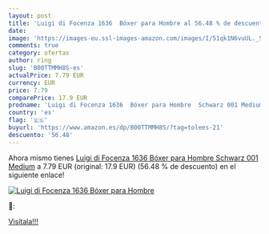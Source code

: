 ```yaml
---
layout: post
title: 'Luigi di Focenza 1636  Bóxer para Hombre al 56.48 % de descuento'
date: 
image: 'https://images-eu.ssl-images-amazon.com/images/I/51qk1N6vuUL._SL200_.jpg'
comments: true
category: ofertas
author: ring
slug: 'B00TTMMH8S-es'
actualPrice: 7.79 EUR
currency: EUR
price: 7.79
comparePrice: 17.9 EUR
prodname: 'Luigi di Focenza 1636  Bóxer para Hombre  Schwarz 001 Medium'
country: 'es'
flag: '🇪🇸'
buyurl: 'https://www.amazon.es/dp/B00TTMMH8S/?tag=tolees-21'
descuento: '56.48'
---
```


Ahora mismo tienes [Luigi di Focenza 1636  Bóxer para Hombre  Schwarz 001 Medium](https://www.amazon.es/dp/B00TTMMH8S/?tag=tolees-21) a 7.79 EUR (original: 17.9 EUR) (56.48 %  de descuento) en el siguiente enlace!

[![Luigi di Focenza 1636  Bóxer para Hombre](https://images-eu.ssl-images-amazon.com/images/I/51qk1N6vuUL._SL200_.jpg)](https://www.amazon.es/dp/B00TTMMH8S/?tag=tolees-21)

🔎:


[Visítala!!!](https://www.amazon.es/dp/B00TTMMH8S/?tag=tolees-21)
